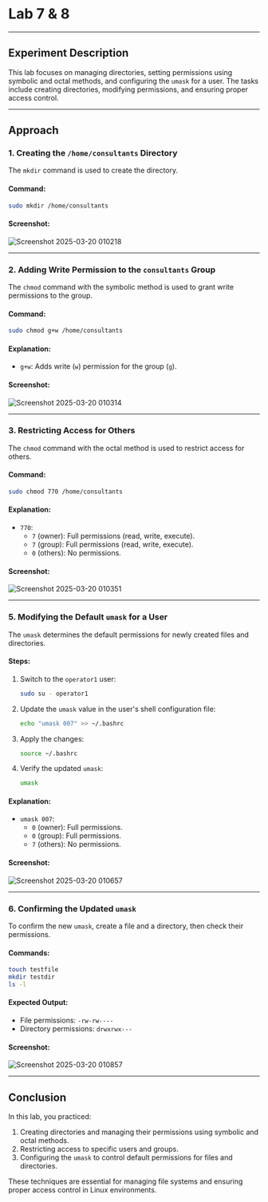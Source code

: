 # Lab 7 & 8

---

## Experiment Description
This lab focuses on managing directories, setting permissions using symbolic and octal methods, and configuring the `umask` for a user. The tasks include creating directories, modifying permissions, and ensuring proper access control.

---

## Approach

### 1. Creating the `/home/consultants` Directory
The `mkdir` command is used to create the directory.

#### Command:
```bash
sudo mkdir /home/consultants
```

#### Screenshot:
![Screenshot 2025-03-20 010218](https://github.com/user-attachments/assets/e9150671-df46-4fff-b96e-026b8cd0646e)


---

### 2. Adding Write Permission to the `consultants` Group
The `chmod` command with the symbolic method is used to grant write permissions to the group.

#### Command:
```bash
sudo chmod g+w /home/consultants
```

#### Explanation:
- `g+w`: Adds write (`w`) permission for the group (`g`).

#### Screenshot:
![Screenshot 2025-03-20 010314](https://github.com/user-attachments/assets/fd23f325-7d53-48c9-9f58-ddb49e91f041)


---

### 3. Restricting Access for Others
The `chmod` command with the octal method is used to restrict access for others.

#### Command:
```bash
sudo chmod 770 /home/consultants
```

#### Explanation:
- `770`: 
  - `7` (owner): Full permissions (read, write, execute).
  - `7` (group): Full permissions (read, write, execute).
  - `0` (others): No permissions.

#### Screenshot:
![Screenshot 2025-03-20 010351](https://github.com/user-attachments/assets/aa432444-f0cc-40af-8315-96c9329956fc)

---

### 5. Modifying the Default `umask` for a User
The `umask` determines the default permissions for newly created files and directories.

#### Steps:
1. Switch to the `operator1` user:
   ```bash
   sudo su - operator1
   ```
2. Update the `umask` value in the user's shell configuration file:
   ```bash
   echo "umask 007" >> ~/.bashrc
   ```
3. Apply the changes:
   ```bash
   source ~/.bashrc
   ```
4. Verify the updated `umask`:
   ```bash
   umask
   ```

#### Explanation:
- `umask 007`: 
  - `0` (owner): Full permissions.
  - `0` (group): Full permissions.
  - `7` (others): No permissions.

#### Screenshot:
![Screenshot 2025-03-20 010657](https://github.com/user-attachments/assets/e210fd7a-ae80-4f57-991d-9819e346f01f)

---

### 6. Confirming the Updated `umask`
To confirm the new `umask`, create a file and a directory, then check their permissions.

#### Commands:
```bash
touch testfile
mkdir testdir
ls -l
```

#### Expected Output:
- File permissions: `-rw-rw----`
- Directory permissions: `drwxrwx---`

#### Screenshot:
![Screenshot 2025-03-20 010857](https://github.com/user-attachments/assets/846c2f09-fc90-43e2-9518-4daf2782d231)

---

## Conclusion
In this lab, you practiced:
1. Creating directories and managing their permissions using symbolic and octal methods.
2. Restricting access to specific users and groups.
3. Configuring the `umask` to control default permissions for files and directories.

These techniques are essential for managing file systems and ensuring proper access control in Linux environments.
